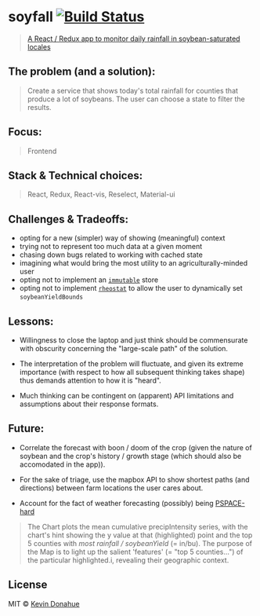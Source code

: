 # soyfall [![Build Status](https://img.shields.io/travis/kevmannn/soyfall/master.svg?style=flat-square)](https://travis-ci.org/kevmannn/soyfall)

> [A React / Redux app to monitor daily rainfall in soybean-saturated locales](https://soyfall.now.sh)

## The problem (and a solution):
> Create a service that shows today's total rainfall for counties that produce a lot of soybeans. The user can choose a state to filter the results.

## Focus:
> Frontend

## Stack & Technical choices:
> React, Redux, React-vis, Reselect, Material-ui

## Challenges & Tradeoffs:
* opting for a new (simpler) way of showing (meaningful) context
* trying not to represent too much data at a given moment
* chasing down bugs related to working with cached state
* imagining what would bring the most utility to an agriculturally-minded user
* opting not to implement an [`immutable`](https://github.com/facebook/immutable-js/) store
* opting not to implement [`rheostat`](https://github.com/airbnb/rheostat) to allow the user to dynamically set `soybeanYieldBounds`

## Lessons:
* Willingness to close the laptop and just think should be commensurate with obscurity concerning the "large-scale path" of the solution.

* The interpretation of the problem will fluctuate, and given its extreme importance (with respect to how all subsequent thinking takes shape) thus demands attention to how it is "heard".

* Much thinking can be contingent on (apparent) API limitations and assumptions about their response formats.

## Future:
* Correlate the forecast with boon / doom of the crop (given the nature of soybean and the crop's history / growth stage (which should also be accomodated in the app)).

* For the sake of triage, use the mapbox API to show shortest paths (and directions) between farm locations the user cares about.

* Account for the fact of weather forecasting (possibly) being [PSPACE-hard](http://www.sigecom.org/exchanges/volume_7/3/FORTNOW.pdf)

<!-- "Create a service that shows today's total rainfall for counties that produce a lot of soybeans. The user can choose a state to filter the results." -->
> The Chart plots the mean cumulative precipIntensity series, with the chart's hint showing the y value at that (highlighted) point and the top 5 counties with _most rainfall / soybeanYield_ (= in/bu).
> The purpose of the Map is to light up the salient 'features' (= "top 5 counties...") of the particular highlighted.i, revealing their geographic context.

## License

MIT © [Kevin Donahue](https://twitter.com/nonnontrivial)
